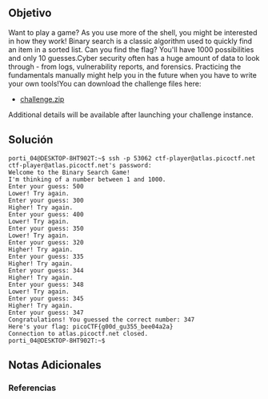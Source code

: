 ## Objetivo
Want to play a game? As you use more of the shell, you might be interested in how they work! Binary search is a classic algorithm used to quickly find an item in a sorted list. Can you find the flag? You'll have 1000 possibilities and only 10 guesses.Cyber security often has a huge amount of data to look through - from logs, vulnerability reports, and forensics. Practicing the fundamentals manually might help you in the future when you have to write your own tools!You can download the challenge files here:
- [challenge.zip](https://artifacts.picoctf.net/c_atlas/20/challenge.zip)

Additional details will be available after launching your challenge instance.
[](https://github.com/armandoportillo0101/Seguridad-de-Redes/blob/main/Plantilla.md#objetivo)

## Solución
```
porti_04@DESKTOP-8HT902T:~$ ssh -p 53062 ctf-player@atlas.picoctf.net
ctf-player@atlas.picoctf.net's password:
Welcome to the Binary Search Game!
I'm thinking of a number between 1 and 1000.
Enter your guess: 500
Lower! Try again.
Enter your guess: 300
Higher! Try again.
Enter your guess: 400
Lower! Try again.
Enter your guess: 350
Lower! Try again.
Enter your guess: 320
Higher! Try again.
Enter your guess: 335
Higher! Try again.
Enter your guess: 344
Higher! Try again.
Enter your guess: 348
Lower! Try again.
Enter your guess: 345
Higher! Try again.
Enter your guess: 347
Congratulations! You guessed the correct number: 347
Here's your flag: picoCTF{g00d_gu355_bee04a2a}
Connection to atlas.picoctf.net closed.
porti_04@DESKTOP-8HT902T:~$
```
[](https://github.com/armandoportillo0101/Seguridad-de-Redes/blob/main/Plantilla.md#soluci%C3%B3n)

## Notas Adicionales

[](https://github.com/armandoportillo0101/Seguridad-de-Redes/blob/main/Plantilla.md#notas-adicionales)

### Referencias